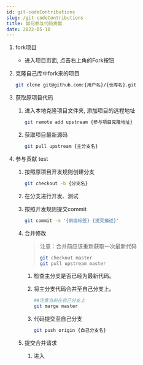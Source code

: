 ```yaml
---
id: git-codeContributions
slug: /git-codeContributions
title: 如何参与代码贡献
date: 2022-05-10
---
```

1. fork项目

   * 进入项目页面, 点击右上角的Fork按钮

2. 克隆自己库中fork来的项目

   ````bash
   git clone git@github.com:{用户名}/{仓库名}.git 
   ````

3. 获取原项目代码

   1. 进入本地克隆项目文件夹, 添加项目的远程地址

      ````bash
      git remote add upstream {参与项目克隆地址}
      ````

   2. 获取项目最新源码

      ````bash
      git pull upstream {主分支名}
      ````

4. 参与贡献 test

   1. 按照原项目开发规则创建分支

      ````bash
      git checkout -b {分支名}
      ````

   2. 在分支进行开发、测试

   3. 按照开发规则提交commit

      ````bash
      git commit -m '{前缀标签} {提交描述}'
      ````

   4. 合并修改

      > 注意：合并前应该重新获取一次最新代码
      >
      > ````bash
      > git checkout master
      > git pull upstream master
      > ````

      1. 检查主分支是否已经为最新代码。

      2. 将主分支代码合并至自己分支上。

         ````bash
         ##注意当前在自己分支上
         git marge master
         ````

      3. 代码提交至自己分支

         ````bash
         git push origin {自己分支名}
         ````

   5. 提交合并请求
      1. 进入

   

   